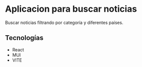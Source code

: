 # Aplicacion para buscar noticias

Buscar noticias filtrando por categoría y diferentes países.

## Tecnologías

- React
- MUI
- VITE

